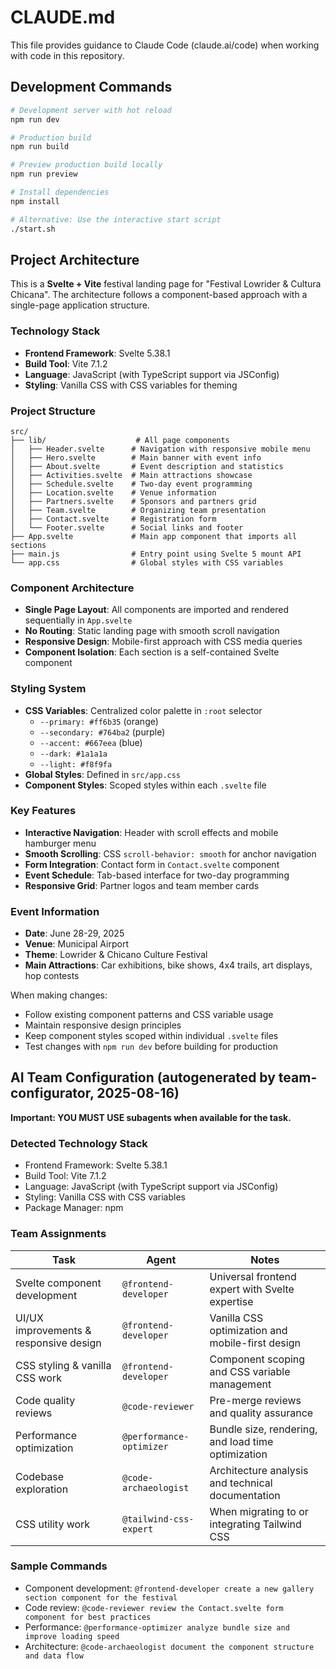 # CLAUDE.md

This file provides guidance to Claude Code (claude.ai/code) when working with code in this repository.

## Development Commands

```bash
# Development server with hot reload
npm run dev

# Production build
npm run build

# Preview production build locally
npm run preview

# Install dependencies
npm install

# Alternative: Use the interactive start script
./start.sh
```

## Project Architecture

This is a **Svelte + Vite** festival landing page for "Festival Lowrider & Cultura Chicana". The architecture follows a
component-based approach with a single-page application structure.

### Technology Stack

- **Frontend Framework**: Svelte 5.38.1
- **Build Tool**: Vite 7.1.2
- **Language**: JavaScript (with TypeScript support via JSConfig)
- **Styling**: Vanilla CSS with CSS variables for theming

### Project Structure

```
src/
├── lib/                    # All page components
│   ├── Header.svelte      # Navigation with responsive mobile menu
│   ├── Hero.svelte        # Main banner with event info
│   ├── About.svelte       # Event description and statistics
│   ├── Activities.svelte  # Main attractions showcase
│   ├── Schedule.svelte    # Two-day event programming
│   ├── Location.svelte    # Venue information
│   ├── Partners.svelte    # Sponsors and partners grid
│   ├── Team.svelte        # Organizing team presentation
│   ├── Contact.svelte     # Registration form
│   └── Footer.svelte      # Social links and footer
├── App.svelte             # Main app component that imports all sections
├── main.js                # Entry point using Svelte 5 mount API
└── app.css                # Global styles with CSS variables
```

### Component Architecture

- **Single Page Layout**: All components are imported and rendered sequentially in `App.svelte`
- **No Routing**: Static landing page with smooth scroll navigation
- **Responsive Design**: Mobile-first approach with CSS media queries
- **Component Isolation**: Each section is a self-contained Svelte component

### Styling System

- **CSS Variables**: Centralized color palette in `:root` selector
    - `--primary: #ff6b35` (orange)
    - `--secondary: #764ba2` (purple)
    - `--accent: #667eea` (blue)
    - `--dark: #1a1a1a`
    - `--light: #f8f9fa`
- **Global Styles**: Defined in `src/app.css`
- **Component Styles**: Scoped styles within each `.svelte` file

### Key Features

- **Interactive Navigation**: Header with scroll effects and mobile hamburger menu
- **Smooth Scrolling**: CSS `scroll-behavior: smooth` for anchor navigation
- **Form Integration**: Contact form in `Contact.svelte` component
- **Event Schedule**: Tab-based interface for two-day programming
- **Responsive Grid**: Partner logos and team member cards

### Event Information

- **Date**: June 28-29, 2025
- **Venue**: Municipal Airport
- **Theme**: Lowrider & Chicano Culture Festival
- **Main Attractions**: Car exhibitions, bike shows, 4x4 trails, art displays, hop contests

When making changes:

- Follow existing component patterns and CSS variable usage
- Maintain responsive design principles
- Keep component styles scoped within individual `.svelte` files
- Test changes with `npm run dev` before building for production

## AI Team Configuration (autogenerated by team-configurator, 2025-08-16)

**Important: YOU MUST USE subagents when available for the task.**

### Detected Technology Stack

- Frontend Framework: Svelte 5.38.1
- Build Tool: Vite 7.1.2
- Language: JavaScript (with TypeScript support via JSConfig)
- Styling: Vanilla CSS with CSS variables
- Package Manager: npm

### Team Assignments

| Task                                   | Agent                    | Notes                                              |
|----------------------------------------|--------------------------|----------------------------------------------------|
| Svelte component development           | `@frontend-developer`    | Universal frontend expert with Svelte expertise    |
| UI/UX improvements & responsive design | `@frontend-developer`    | Vanilla CSS optimization and mobile-first design   |
| CSS styling & vanilla CSS work         | `@frontend-developer`    | Component scoping and CSS variable management      |
| Code quality reviews                   | `@code-reviewer`         | Pre-merge reviews and quality assurance            |
| Performance optimization               | `@performance-optimizer` | Bundle size, rendering, and load time optimization |
| Codebase exploration                   | `@code-archaeologist`    | Architecture analysis and technical documentation  |
| CSS utility work                       | `@tailwind-css-expert`   | When migrating to or integrating Tailwind CSS      |

### Sample Commands

- Component development: `@frontend-developer create a new gallery section component for the festival`
- Code review: `@code-reviewer review the Contact.svelte form component for best practices`
- Performance: `@performance-optimizer analyze bundle size and improve loading speed`
- Architecture: `@code-archaeologist document the component structure and data flow`

